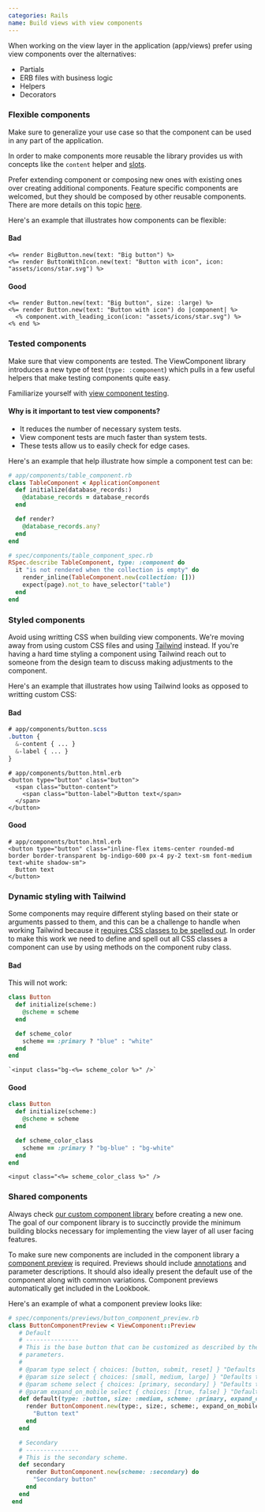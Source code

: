```yaml
---
categories: Rails
name: Build views with view components
---
```


When working on the view layer in the application (app/views) prefer using view
components over the alternatives:

* Partials
* ERB files with business logic
* Helpers
* Decorators

### Flexible components

Make sure to generalize your use case so that the component can be used in any
part of the application.

In order to make components more reusable the library provides us with concepts like
the `content` helper and [slots](https://viewcomponent.org/guide/slots.html).

Prefer extending component or composing new ones with existing ones over
creating additional components. Feature specific components are welcomed, but they
should be composed by other reusable components. There are more details on this topic
[here](https://viewcomponent.org/viewcomponents-at-github.html#the-two-types-of-viewcomponents-we-write).

Here's an example that illustrates how components can be flexible:

#### Bad
```erb
<%= render BigButton.new(text: "Big button") %>
<%= render ButtonWithIcon.new(text: "Button with icon", icon: "assets/icons/star.svg") %>
```

#### Good
```erb
<%= render Button.new(text: "Big button", size: :large) %>
<%= render Button.new(text: "Button with icon") do |component| %>
  <% component.with_leading_icon(icon: "assets/icons/star.svg") %>
<% end %>
```

### Tested components

Make sure that view components are tested. The ViewComponent library introduces a
new type of test (`type: :component`) which pulls in a few useful helpers that
make testing components quite easy.

Familiarize yourself with [view component testing](https://viewcomponent.org/guide/testing.html).

#### Why is it important to test view components?

- It reduces the number of necessary system tests.
- View component tests are much faster than system tests.
- These tests allow us to easily check for edge cases.

Here's an example that help illustrate how simple a component test can be:

```rb
# app/components/table_component.rb
class TableComponent < ApplicationComponent
  def initialize(database_records:)
    @database_records = database_records
  end

  def render?
    @database_records.any?
  end
end

# spec/components/table_component_spec.rb
RSpec.describe TableComponent, type: :component do
  it "is not rendered when the collection is empty" do
    render_inline(TableComponent.new(collection: []))
    expect(page).not_to have_selector("table")
  end
end
```

### Styled components

Avoid using writting CSS when building view components. We're moving away
from using custom CSS files and using [Tailwind](https://tailwindcss.com)
instead. If you're having a hard time styling a component using Tailwind reach
out to someone from the design team to discuss making adjustments to the
component.

Here's an example that illustrates how using Tailwind looks as opposed
to writting custom CSS:

#### Bad
```css
# app/components/button.scss
.button {
  &-content { ... }
  &-label { ... }
}
```
```erb
# app/components/button.html.erb
<button type="button" class="button">
  <span class="button-content">
    <span class="button-label">Button text</span>
  </span>
</button>
```

#### Good

```erb
# app/components/button.html.erb
<button type="button" class="inline-flex items-center rounded-md border border-transparent bg-indigo-600 px-4 py-2 text-sm font-medium text-white shadow-sm">
  Button text
</button>
```

### Dynamic styling with Tailwind
Some components may require different styling based on their state or arguments passed to them,
and this can be a challenge to handle when working Tailwind because it [requires CSS classes to be spelled out](https://github.com/rails/tailwindcss-rails#class-names-must-be-spelled-out). In order to make this work we need to define
and spell out all CSS classes a component can use by using methods on the component ruby class.


#### Bad
This will not work:
```rb
class Button
  def initialize(scheme:)
    @scheme = scheme
  end

  def scheme_color
    scheme == :primary ? "blue" : "white"
  end
end
```

```erb
`<input class="bg-<%= scheme_color %>" />`
```

#### Good

```rb
class Button
  def initialize(scheme:)
    @scheme = scheme
  end

  def scheme_color_class
    scheme == :primary ? "bg-blue" : "bg-white"
  end
end
```

```erb
<input class="<%= scheme_color_class %>" />
```

### Shared components

Always check [our custom component library](https://www.biggerpockets.com/lookbook)
before creating a new one. The goal of our component library is to succinctly provide
the minimum building blocks necessary for implementing the view layer of all user facing features.

To make sure new components are included in the component library
a [component preview](https://viewcomponent.org/guide/previews.html) is required.
Previews should include [annotations](https://lookbook.build/guide/previews/annotating/)
and parameter descriptions. It should also ideally present the default use of
the component along with common variations. Component previews automatically get
included in the Lookbook.

Here's an example of what a component preview looks like:
```rb
# spec/components/previews/button_component_preview.rb
class ButtonComponentPreview < ViewComponent::Preview
   # Default
   # ---------------
   # This is the base button that can be customized as described by the
   # parameters.
   #
   # @param type select { choices: [button, submit, reset] } "Defaults to `:button`"
   # @param size select { choices: [small, medium, large] } "Defaults to `:medium`"
   # @param scheme select { choices: [primary, secondary] } "Defaults to `:primary`"
   # @param expand_on_mobile select { choices: [true, false] } "Defaults to `false`"
   def default(type: :button, size: :medium, scheme: :primary, expand_on_mobile: false)
     render ButtonComponent.new(type:, size:, scheme:, expand_on_mobile:) do
       "Button text"
     end
   end

   # Secondary
   # ---------------
   # This is the secondary scheme.
   def secondary
     render ButtonComponent.new(scheme: :secondary) do
       "Secondary button"
     end
   end
 end
```
